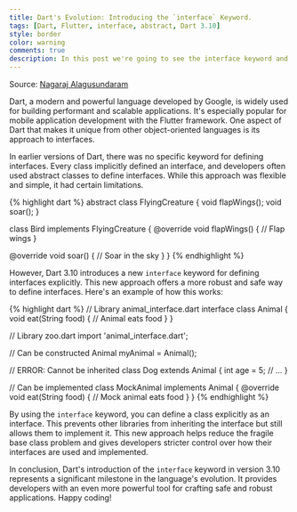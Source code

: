```yaml
---
title: Dart's Evolution: Introducing the `interface` Keyword.
tags: [Dart, Flutter, interface, abstract, Dart 3.10]
style: border
color: warning
comments: true
description: In this post we're going to see the interface keyword and it's new vs old approach comparison.
---
```

Source: [Nagaraj Alagusundaram](https://www.nagaraj.com.au)

Dart, a modern and powerful language developed by Google, is widely used for building performant and scalable applications. It's especially popular for mobile application development with the Flutter framework. One aspect of Dart that makes it unique from other object-oriented languages is its approach to interfaces.

In earlier versions of Dart, there was no specific keyword for defining interfaces. Every class implicitly defined an interface, and developers often used abstract classes to define interfaces. While this approach was flexible and simple, it had certain limitations.

{% highlight dart %}
abstract class FlyingCreature {
  void flapWings();
  void soar();
}

class Bird implements FlyingCreature {
  @override
  void flapWings() {
    // Flap wings
  }

  @override
  void soar() {
    // Soar in the sky
  }
}
{% endhighlight %}

However, Dart 3.10 introduces a new `interface` keyword for defining interfaces explicitly. This new approach offers a more robust and safe way to define interfaces. Here's an example of how this works:

{% highlight dart %}
// Library animal_interface.dart
interface class Animal {
  void eat(String food) {
    // Animal eats food
  }
}

// Library zoo.dart
import 'animal_interface.dart';

// Can be constructed
Animal myAnimal = Animal();

// ERROR: Cannot be inherited
class Dog extends Animal {
  int age = 5;
  // ...
}

// Can be implemented
class MockAnimal implements Animal {
  @override
  void eat(String food) {
    // Mock animal eats food
  }
}
{% endhighlight %}

By using the `interface` keyword, you can define a class explicitly as an interface. This prevents other libraries from inheriting the interface but still allows them to implement it. This new approach helps reduce the fragile base class problem and gives developers stricter control over how their interfaces are used and implemented.

In conclusion, Dart's introduction of the `interface` keyword in version 3.10 represents a significant milestone in the language's evolution. It provides developers with an even more powerful tool for crafting safe and robust applications. Happy coding!
